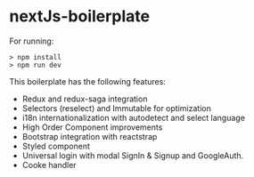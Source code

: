 # nextJs-boilerplate

For running:
```
> npm install
> npm run dev
```
This boilerplate has the following features:

- Redux and redux-saga integration
- Selectors (reselect) and Immutable for optimization
- i18n internationalization with autodetect and select language
- High Order Component improvements
- Bootstrap integration with reactstrap
- Styled component
- Universal login with modal SignIn & Signup and GoogleAuth.
- Cooke handler

